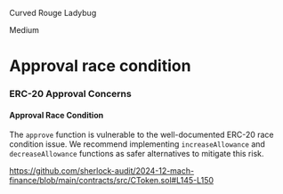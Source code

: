 Curved Rouge Ladybug

Medium

# Approval race condition

### ERC-20 Approval Concerns

#### Approval Race Condition
The `approve` function is vulnerable to the well-documented ERC-20 race condition issue. We recommend implementing `increaseAllowance` and `decreaseAllowance` functions as safer alternatives to mitigate this risk.

https://github.com/sherlock-audit/2024-12-mach-finance/blob/main/contracts/src/CToken.sol#L145-L150